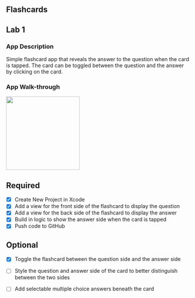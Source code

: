 ## Flashcards

## Lab 1

### App Description
Simple flashcard app that reveals the answer to the question when the card is tapped. The card can be toggled between the question and the answer by clicking on the card.

### App Walk-through

<img src="https://i.imgur.com/VB3ilee.gif" width=200><br>

## Required
- [x] Create New Project in Xcode
- [x] Add a view for the front side of the flashcard to display the question
- [x] Add a view for the back side of the flashcard to display the answer
- [x] Build in logic to show the answer side when the card is tapped
- [x] Push code to GitHub
## Optional
- [x] Toggle the flashcard between the question side and the answer side
- [ ] Style the question and answer side of the card to better distinguish between the two sides
- [ ] Add selectable multiple choice answers beneath the card


